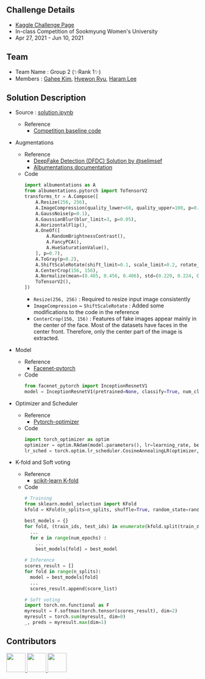 ## Challenge Details
* [Kaggle Challenge Page](https://www.kaggle.com/c/deepfake-statml2021s-smwu/)
* In-class Competition of Sookmyung Women's University
* Apr 27, 2021 - Jun 10, 2021

## Team
* Team Name : Group 2 (✨Rank 1✨)
* Members : [Gahee Kim](https://github.com/GaHeeKim), [Hyewon Ryu](https://github.com/hyewon0323), [Haram Lee](https://github.com/hrxorxm)

## Solution Description
* Source : [solution.ipynb](https://github.com/hrxorxm/DeepFakeClassification/blob/main/solution.ipynb)
  * Reference
    * [Competition baseline code](https://www.kaggle.com/hy2rim/cnnmodel)

* Augmentations
  * Reference
    * [DeepFake Detection (DFDC) Solution by @selimsef](https://github.com/selimsef/dfdc_deepfake_challenge)
    * [Albumentations documentation](https://albumentations.ai/docs/)
  * Code
    ```python
    import albumentations as A
    from albumentations.pytorch import ToTensorV2
    transforms_tr = A.Compose([
        A.Resize(256, 256),
        A.ImageCompression(quality_lower=60, quality_upper=100, p=0.5),
        A.GaussNoise(p=0.1),
        A.GaussianBlur(blur_limit=3, p=0.05),
        A.HorizontalFlip(),
        A.OneOf([
            A.RandomBrightnessContrast(), 
            A.FancyPCA(), 
            A.HueSaturationValue(),
        ], p=0.7),
        A.ToGray(p=0.2),
        A.ShiftScaleRotate(shift_limit=0.1, scale_limit=0.2, rotate_limit=10, border_mode=cv2.BORDER_CONSTANT, p=0.5),
        A.CenterCrop(156, 156),
        A.Normalize(mean=(0.485, 0.456, 0.406), std=(0.229, 0.224, 0.225)),
        ToTensorV2(),
    ])
    ```
    * `Resize(256, 256)` : Required to resize input image consistently
    * `ImageCompression` ~ `ShiftScaleRotate` : Added some modifications to the code in the reference
    * `CenterCrop(156, 156)` : Features of fake images appear mainly in the center of the face. Most of the datasets have faces in the center front. Therefore, only the center part of the image is extracted.

* Model
  * Reference
    * [Facenet-pytorch](https://github.com/timesler/facenet-pytorch)
  * Code
    ```python
    from facenet_pytorch import InceptionResnetV1
    model = InceptionResnetV1(pretrained=None, classify=True, num_classes=2, dropout_prob=0.6)
    ```

* Optimizer and Scheduler
  * Reference
    * [Pytorch-optimizer](https://github.com/jettify/pytorch-optimizer)
  * Code
    ```python
    import torch_optimizer as optim
    optimizer = optim.RAdam(model.parameters(), lr=learning_rate, betas=betas, weight_decay=weight_decay)
    lr_sched = torch.optim.lr_scheduler.CosineAnnealingLR(optimizer,T_max=T_max)
    ```

* K-fold and Soft voting
  * Reference
    * [scikit-learn K-fold](https://scikit-learn.org/stable/modules/generated/sklearn.model_selection.KFold.html)
  * Code
    ```python
    # Training
    from sklearn.model_selection import KFold
    kfold = KFold(n_splits=n_splits, shuffle=True, random_state=random_seed)

    best_models = {}
    for fold, (train_ids, test_ids) in enumerate(kfold.split(train_df)):
      ...
      for e in range(num_epochs) :
        ...
        best_models[fold] = best_model
    
    # Inference
    scores_result = []
    for fold in range(n_splits):
      model = best_models[fold]
      ...
      scores_result.append(score_list)
    
    # Soft voting
    import torch.nn.functional as F
    myresult = F.softmax(torch.tensor(scores_result), dim=2)
    myresult = torch.sum(myresult, dim=0)
    _, preds = myresult.max(dim=1)
    ```

## Contributors
<div>
<a href="https://github.com/hrxorxm">
  <img src="https://github.com/hrxorxm.png" width="50" height="50" >
</a>
<a href="https://github.com/GaHeeKim">
  <img src="https://github.com/GaHeeKim.png" width="50" height="50" >
</a>
<a href="https://github.com/hyewon0323">
  <img src="https://github.com/hyewon0323.png" width="50" height="50" >
</a>
</div>
